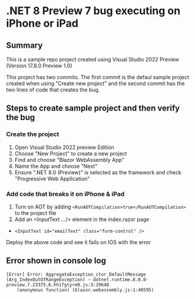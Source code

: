 ﻿# .NET 8 Preview 7 bug executing on iPhone or iPad

## Summary

This is a sample repo project created using Visual Studio 2022 Preview (Version 17.8.0 Preview 1.0)

This project has two commits.  The first commit is the defaul sample project created when using "Create new project" and the second commit has the two lines of code that creates the bug.

## Steps to create sample project and then verify the bug

### Create the project

1. Open Visual Studio 2022 preview Edition
2. Choose "New Project" to create a new project
3. Find and choose "Blazor WebAssembly App"
4. Name the App and choose "Next"
5. Ensure ".NET 8.0 (Preview)" is selected as the framework and check "Progressive Web Application"

### Add code that breaks it on iPhone & iPad

1. Turn on AOT by adding ```<RunAOTCompilation>true</RunAOTCompilation>``` to the project file
2. Add an <InputText .../> element in the index.razor page
  - ```<InputText id="emailText" class="form-control" />```

Deploy the above code and see it fails on IOS with the error 

## Error shown in console log

```text
[Error] Error: AggregateException_ctor_DefaultMessage (Arg_IndexOutOfRangeException) — dotnet.runtime.8.0.0-preview.7.23375.6.hh1fgtyrm9.js:3:29648
	(anonymous function) (blazor.webassembly.js:1:40595)
```